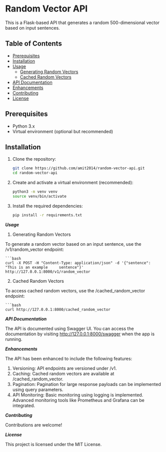 # Random Vector API

This is a Flask-based API that generates a random 500-dimensional vector based on input sentences.

## Table of Contents

- [Prerequisites](#prerequisites)
- [Installation](#installation)
- [Usage](#usage)
  - [Generating Random Vectors](#generating-random-vectors)
  - [Cached Random Vectors](#cached-random-vectors)
- [API Documentation](#api-documentation)
- [Enhancements](#enhancements)
- [Contributing](#contributing)
- [License](#license)

## Prerequisites

- Python 3.x
- Virtual environment (optional but recommended)

## Installation

1. Clone the repository:

   ```bash
   git clone https://github.com/amit2014/random-vector-api.git
   cd random-vector-api

1. Create and activate a virtual environment (recommended):
   
   ```bash
   python3 -m venv venv
   source venv/bin/activate
   
2. Install the required dependencies:
	```bash
	pip install -r requirements.txt 

***Usage***

1. Generating Random Vectors

To generate a random vector based on an input sentence, use the /v1/random_vector endpoint:

	```bash
	curl -X POST -H "Content-Type: application/json" -d '{"sentence": "This is an example     sentence"}' http://127.0.0.1:8000/v1/random_vector
	
2. Cached Random Vectors

To access cached random vectors, use the /cached_random_vector endpoint:

	```bash
	curl http://127.0.0.1:8000/cached_random_vector

***API Documentation***

The API is documented using Swagger UI. You can access the documentation by visiting http://127.0.0.1:8000/swagger when the app is running.


***Enhancements***


The API has been enhanced to include the following features:

1. Versioning: API endpoints are versioned under /v1.
2. Caching: Cached random vectors are available at /cached_random_vector.
3. Pagination: Pagination for large response payloads can be implemented using query parameters.
4. API Monitoring: Basic monitoring using logging is implemented. Advanced monitoring tools like Prometheus and Grafana can be integrated.

***Contributing***

Contributions are welcome!

***License***

This project is licensed under the MIT License.


